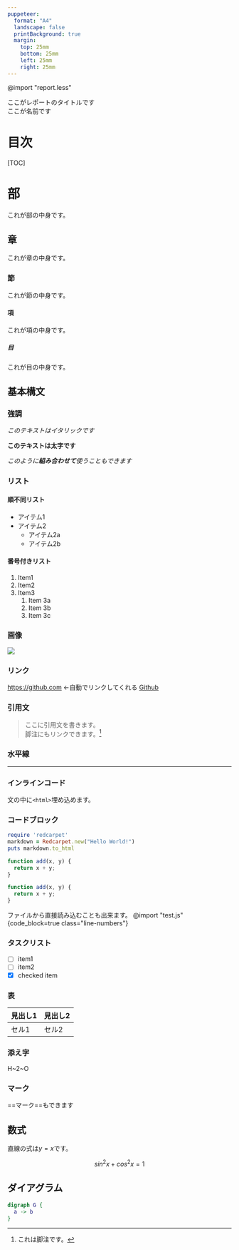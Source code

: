 ```yaml
---
puppeteer:
  format: "A4"
  landscape: false
  printBackground: true
  margin:
    top: 25mm
    bottom: 25mm
    left: 25mm
    right: 25mm
---
```


@import "report.less"


<div class="title">ここがレポートのタイトルです</div>

<div class="name">ここが名前です</div>

# 目次

[TOC]

# 部

これが部の中身です。

## 章

これが章の中身です。

### 節

これが節の中身です。

#### 項

これが項の中身です。

##### 目

これが目の中身です。

## 基本構文

### 強調

_このテキストはイタリックです_

**このテキストは太字です**

_このように**組み合わせて**使うこともできます_

### リスト

#### 順不同リスト

- アイテム1
- アイテム2
  - アイテム2a
  - アイテム2b

#### 番号付きリスト

1. Item1
1. Item2
1. Item3
   1. Item 3a
   1. Item 3b
   1. Item 3c

### 画像

![](http://via.placeholder.com/350x150)

### リンク

https://github.com ←自動でリンクしてくれる [Github](https://github.com)

### 引用文

> ここに引用文を書きます。<br>脚注にもリンクできます。[^1]

### 水平線

---

### インラインコード

文の中に`<html>`埋め込めます。

### コードブロック

```ruby
require 'redcarpet'
markdown = Redcarpet.new("Hello World!")
puts markdown.to_html
```

```javascript {.line-numbers}
function add(x, y) {
  return x + y;
}
```

```javascript {highlight=2}
function add(x, y) {
  return x + y;
}
```

ファイルから直接読み込むことも出来ます。
@import "test.js" {code_block=true class="line-numbers"}


### タスクリスト

- [ ] item1
- [ ] item2
- [x] checked item

### 表

| 見出し1 | 見出し2 |
| ---- | ---- |
| セル1  | セル2  |

### 添え字

H~2~O

### マーク

==マーク==もできます

## 数式

直線の式は$y=x$です。

$$sin^2x+cos^2x=1$$

## ダイアグラム

```dot {align="center"}
digraph G {
  a -> b
}
```

[^1]: これは脚注です。
